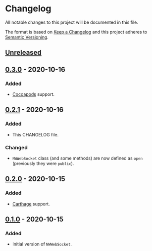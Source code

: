 # Changelog
All notable changes to this project will be documented in this file.

The format is based on [Keep a Changelog](http://keepachangelog.com/en/1.0.0/)
and this project adheres to [Semantic Versioning](http://semver.org/spec/v2.0.0.html).

## [Unreleased](https://github.com/pusher/NWWebSocket/compare/0.3.0...HEAD)

## [0.3.0](https://github.com/pusher/NWWebSocket/compare/0.2.1...0.3.0) - 2020-10-16

### Added

- [Cocoapods](https://cocoapods.org/) support.

## [0.2.1](https://github.com/pusher/NWWebSocket/compare/0.2.0...0.2.1) - 2020-10-16

### Added

- This CHANGELOG file.

### Changed

- `NWWebSocket` class (and some methods) are now defined as `open` (previously they were `public`).

## [0.2.0](https://github.com/pusher/NWWebSocket/compare/0.1.0...0.2.0) - 2020-10-15

### Added

- [Carthage](https://github.com/Carthage/Carthage) support.

## [0.1.0](https://github.com/pusher/NWWebSocket/compare/dcab0c4dc704ffc3510adc3a2aa8853be49aa9f6...0.1.0) - 2020-10-15

### Added

- Initial version of `NWWebSocket`.